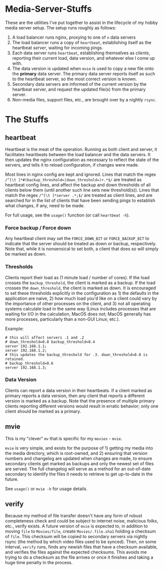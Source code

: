 # Media-Server-Stuffs

These are the utilities I've put together to assist in the lifecycle of my
hobby media server setup. The setup runs roughly as follows:

1. A load balancer runs nginx, proxying to one of `n` data servers
2. The load balancer runs a copy of `heartbeat`, establishing itself as
   the heartbeat _server_, waiting for incoming pings.
3. Each data server runs `heartbeat`, establishing themselves as _clients_,
   reporting their current load, data version, and whatever else I come up with.
4. The data version is updated when `mvie` is used to copy a new file onto
   the **primary** data server. The primary data server reports itself as such
   to the heartbeat server, so the most correct version is known.
5. Secondary data servers are informed of the current version by the heartbeat
   server, and request the updated file(s) from the primary server.
6. Non-media files, support files, etc., are brought over by a nightly `rsync`.

# The Stuffs

## heartbeat

Heartbeat is the meat of the operation. Running as both client and server,
it facilitates heartbeats between the load balancer and the data servers.
It then updates the nginx configuration as necessary to reflect the state
of the servers, and tells it to reload configuration, if changes were made.

Most lines in nginx config are kept and ignored. Lines that match the regex
`/^[\t ]*#(backup_threshold=|down_threshold=)+.*$/` are treated as heartbeat
config lines, and affect the backup and down thresholds of all clients below
them (until another such line sets new threshold(s)). Lines that match the regex
`/^[\t ]*server .*;$/` are treated as client lines, and are searched for in
the list of clients that have been sending pings to establish what changes,
if any, need to be made.

For full usage, see the `usage()` function (or call `heartbeat -h`).

### Force backup / Force down

Any heartbeat client may set the `FORCE_DOWN_BIT` or `FORCE_BACKUP_BIT`
to indicate that the server should be treated as down or backup, respectively.
Note that, while it is nonsensical to set both, a client that does so will
simply be marked as down.

### Thresholds

Clients report their load as (1 minute load / number of cores). If the load
crosses the `backup_threshold`, the client is marked as a backup. If the load
crosses the `down_threshold`, the client is marked as down. It is encouraged
to set these thresholds explicitly in the configuration as 1) the defaults in
the application are naive, 2) how much load you'd like on a client could vary
by the importance of other processes on the client, and 3) not all operating
systems calculate load in the same way (Linux includes processes that are
waiting for I/O in the calculation, MacOS does not; MacOS generally has more
processes, particularly than a non-GUI Linux; etc.).

Example:
```
# this will affect servers .1 and .2
# down_threshold=0.8 backup_threshold=0.4
server 192.168.1.1;
server 192.168.1.2;
# this updates the backup_threshold for .3. down_threshold=0.8 is retained.
# backup_threshold=0.6
server 192.168.1.3;
```

### Data Version

Clients can report a data version in their heartbeats. If a client marked
as primary reports a data version, then any client that reports a different
version is marked as a backup. Note that the presence of multiple primary
clients reporting different versions would result in erratic behavior;
only one client should be marked as a primary.

## mvie

This is my "clever" `mv` that is specific for my `movies` - `mvie`.

`mvie` is very simple, and exists for the purpose of 1) getting my media
into the media directory, which is root-owned, and 2) ensuring that
version numbers and changelog are updated when changes are made, to ensure
secondary clients get marked as backups and only the newest set of files
are served.  The full changelog will serve as a method for an out-of-date
secondary to identify the files it needs to retrieve to get up-to-date in
the future.

See `usage()` or `mvie -h` for usage details.

## verify

Because my method of file transfer doesn't have any form of robust completeness
check and could be subject to internet noise, malicious folks, etc., verify
exists. A future version of `mvie` is expected to, in addition to moving
`file` to `Movies/file`, create `Movies/.file.sha1` holding a checksum of
`file`. This checksum will be copied to secondary servers via nightly rsync
(the method by which video files used to be synced). Then, on some interval,
`verify` runs, finds any newish files that have a checksum available, and
verifies the files against the expected checksums. This avoids me trying to
do a checksum as the file arrives or once it finishes and taking a huge
time penalty in the process.